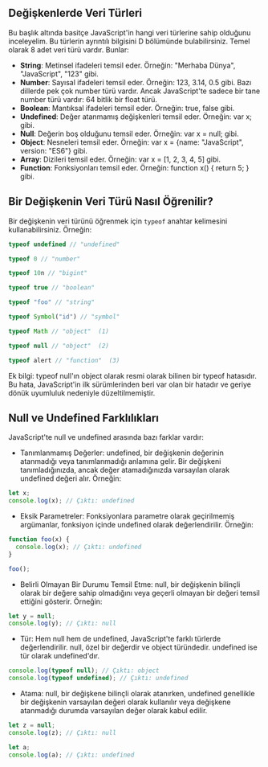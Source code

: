 ## Değişkenlerde Veri Türleri

Bu başlık altında basitçe JavaScript'in hangi veri türlerine sahip olduğunu inceleyelim. Bu türlerin ayrıntılı bilgisini D bölümünde bulabilirsiniz. Temel olarak 8 adet veri türü vardır. Bunlar:

- **String**: Metinsel ifadeleri temsil eder. Örneğin: "Merhaba Dünya", "JavaScript", "123" gibi.
- **Number**: Sayısal ifadeleri temsil eder. Örneğin: 123, 3.14, 0.5 gibi. Bazı dillerde pek çok number türü vardır. Ancak JavaScript'te sadece bir tane number türü vardır: 64 bitlik bir float türü.
- **Boolean**: Mantıksal ifadeleri temsil eder. Örneğin: true, false gibi.
- **Undefined**: Değer atanmamış değişkenleri temsil eder. Örneğin: var x; gibi.
- **Null**: Değerin boş olduğunu temsil eder. Örneğin: var x = null; gibi.
- **Object**: Nesneleri temsil eder. Örneğin: var x = {name: "JavaScript", version: "ES6"} gibi.
- **Array**: Dizileri temsil eder. Örneğin: var x = [1, 2, 3, 4, 5] gibi.
- **Function**: Fonksiyonları temsil eder. Örneğin: function x() { return 5; } gibi.

## Bir Değişkenin Veri Türü Nasıl Öğrenilir?

Bir değişkenin veri türünü öğrenmek için `typeof` anahtar kelimesini kullanabilirsiniz. Örneğin:

```js
typeof undefined // "undefined"

typeof 0 // "number"

typeof 10n // "bigint"

typeof true // "boolean"

typeof "foo" // "string"

typeof Symbol("id") // "symbol"

typeof Math // "object"  (1)

typeof null // "object"  (2)

typeof alert // "function"  (3)
```

Ek bilgi: typeof null'ın object olarak resmi olarak bilinen bir typeof hatasıdır. Bu hata, JavaScript'in ilk sürümlerinden beri var olan bir hatadır ve geriye dönük uyumluluk nedeniyle düzeltilmemiştir. 

## Null ve Undefined Farklılıkları

JavaScript'te null ve undefined arasında bazı farklar vardır:

- Tanımlanmamış Değerler: undefined, bir değişkenin değerinin atanmadığı veya tanımlanmadığı anlamına gelir. Bir değişkeni tanımladığınızda, ancak değer atamadığınızda varsayılan olarak undefined değeri alır. Örneğin:

```js
let x;
console.log(x); // Çıktı: undefined
```

- Eksik Parametreler: Fonksiyonlara parametre olarak geçirilmemiş argümanlar, fonksiyon içinde undefined olarak değerlendirilir. Örneğin:

```js
function foo(x) {
  console.log(x); // Çıktı: undefined
}

foo();
```

- Belirli Olmayan Bir Durumu Temsil Etme: null, bir değişkenin bilinçli olarak bir değere sahip olmadığını veya geçerli olmayan bir değeri temsil ettiğini gösterir. Örneğin:

```js
let y = null;
console.log(y); // Çıktı: null
```

- Tür: Hem null hem de undefined, JavaScript'te farklı türlerde değerlendirilir. null, özel bir değerdir ve object türündedir. undefined ise tür olarak undefined'dır.

```js
console.log(typeof null); // Çıktı: object
console.log(typeof undefined); // Çıktı: undefined
```

- Atama: null, bir değişkene bilinçli olarak atanırken, undefined genellikle bir değişkenin varsayılan değeri olarak kullanılır veya değişkene atanmadığı durumda varsayılan değer olarak kabul edilir.

```js
let z = null;
console.log(z); // Çıktı: null

let a;
console.log(a); // Çıktı: undefined
```



